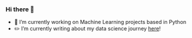 ### Hi there 👋

- 🌱 I’m currently working on Machine Learning projects based in Python
- :pencil2: I’m currently writing about my data science journey <a href="https://bruscellajohn.medium.com/">here</a>!


<!--
**jabrusce/jabrusce** is a ✨ _special_ ✨ repository because its `README.md` (this file) appears on your GitHub profile.

Here are some ideas to get you started:

- 🔭 I’m currently working on ...
- 🌱 I’m currently learning ...
- 👯 I’m looking to collaborate on ...
- 🤔 I’m looking for help with ...
- 💬 Ask me about ...
- 📫 How to reach me: ...
- 😄 Pronouns: ...
- ⚡ Fun fact: ...
-->
